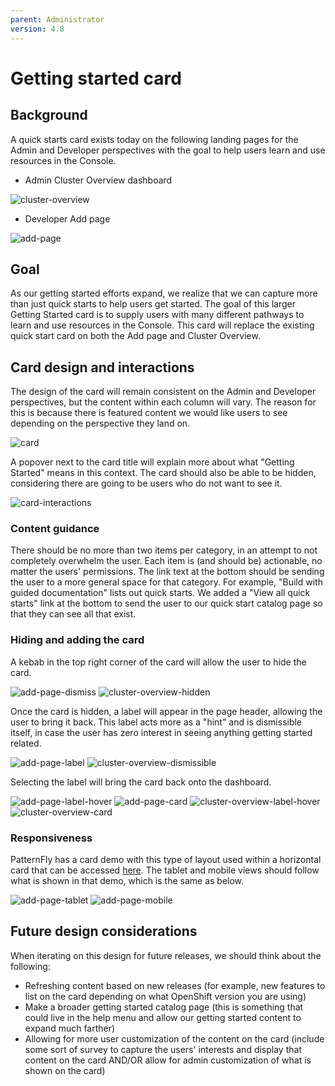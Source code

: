 ```yaml
---
parent: Administrator
version: 4.8
---
```


# Getting started card

## Background
A quick starts card exists today on the following landing pages for the Admin and Developer perspectives with the goal to help users learn and use resources in the Console.

- Admin Cluster Overview dashboard

![cluster-overview](img/quick-starts-cluster-overview.png)

- Developer Add page 

![add-page](img/quick-starts-add.png)

## Goal
As our getting started efforts expand, we realize that we can capture more than just quick starts to help users get started. The goal of this larger Getting Started card is to supply users with many different pathways to learn and use resources in the Console. This card will replace the existing quick start card on both the Add page and Cluster Overview.

## Card design and interactions
The design of the card will remain consistent on the Admin and Developer perspectives, but the content within each column will vary. The reason for this is because there is featured content we would like users to see depending on the perspective they land on.

![card](img/card-design.png)

A popover next to the card title will explain more about what "Getting Started" means in this context. The card should also be able to be hidden, considering there are going to be users who do not want to see it. 

![card-interactions](img/card-interactions.png)

### Content guidance

There should be no more than two items per category, in an attempt to not completely overwhelm the user. Each item is (and should be) actionable, no matter the users' permissions. The link text at the bottom should be sending the user to a more general space for that category. For example, "Build with guided documentation" lists out quick starts. We added a "View all quick starts" link at the bottom to send the user to our quick start catalog page so that they can see all that exist.

### Hiding and adding the card

A kebab in the top right corner of the card will allow the user to hide the card.

![add-page-dismiss](img/add-page-dismiss.png)
![cluster-overview-hidden](img/cluster-overview-hidden.png)

Once the card is hidden, a label will appear in the page header, allowing the user to bring it back. This label acts more as a "hint" and is dismissible itself, in case the user has zero interest in seeing anything getting started related.

![add-page-label](img/add-page-label.png)
![cluster-overview-dismissible](img/cluster-overview-dismissible.png)

Selecting the label will bring the card back onto the dashboard.

![add-page-label-hover](img/add-page-label-hover.png)
![add-page-card](img/card-on-add-page.png)
![cluster-overview-label-hover](img/cluster-overview-label-hover.png)
![cluster-overview-card](img/card-on-cluster-overview.png)

### Responsiveness

PatternFly has a card demo with this type of layout used within a horizontal card that can be accessed [here](https://www.patternfly.org/v4/components/card/html-demos/horizontal-grid-expanded/). The tablet and mobile views should follow what is shown in that demo, which is the same as below.

![add-page-tablet](img/add-page-tablet.png)
![add-page-mobile](img/add-page-mobile.png)

## Future design considerations

When iterating on this design for future releases, we should think about the following:
- Refreshing content based on new releases (for example, new features to list on the card depending on what OpenShift version you are using)
- Make a broader getting started catalog page (this is something that could live in the help menu and allow our getting started content to expand much farther)
- Allowing for more user customization of the content on the card (include some sort of survey to capture the users' interests and display that content on the card AND/OR allow for admin customization of what is shown on the card)

